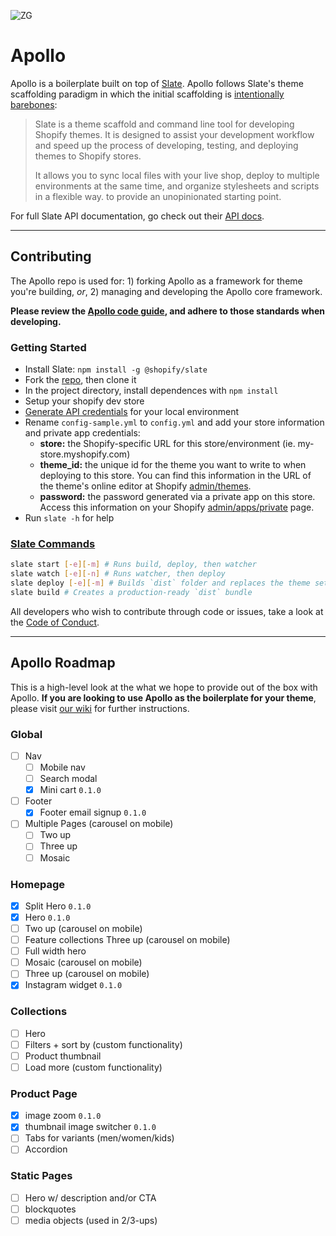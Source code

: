 ![ZG](http://i.imgur.com/kTma7I0.jpg)

# Apollo

Apollo is a boilerplate built on top of [Slate](https://shopify.github.io/slate/). Apollo follows Slate's theme scaffolding paradigm in which the initial scaffolding is [intentionally barebones](https://shopify.github.io/slate/theme/#intentionally-blank):

> Slate is a theme scaffold and command line tool for developing Shopify themes. It is designed to assist your development workflow and speed up the process of developing, testing, and deploying themes to Shopify stores.
>
> It allows you to sync local files with your live shop, deploy to multiple environments at the same time, and organize stylesheets and scripts in a flexible way.
to provide an unopinionated starting point.

For full Slate API documentation, go check out their [API docs](https://shopify.github.io/slate/).

---

## Contributing

The Apollo repo is used for: 1) forking Apollo as a framework for theme you're building, _or_, 2) managing and developing the Apollo core framework.

**Please review the [Apollo code guide](https://github.com/zehnergroup/apollo/wiki/Code-Guide), and adhere to those standards when developing.**

### Getting Started

- Install Slate: `npm install -g @shopify/slate`
- Fork the [repo](https://github.com/zehnergroup/apollo/), then clone it
- In the project directory, install dependences with `npm install`
- Setup your shopify dev store
- [Generate API credentials](https://help.shopify.com/api/getting-started/api-credentials#get-credentials-through-the-shopify-admin) for your local environment
- Rename `config-sample.yml` to `config.yml` and add your store information and private app credentials:
  - **store:** the Shopify-specific URL for this store/environment (ie. my-store.myshopify.com)
  - **theme_id:** the unique id for the theme you want to write to when deploying to this store. You can find this information in the URL of the theme's online editor at Shopify [admin/themes](https://shopify.com/admin/themes).
  - **password:** the password generated via a private app on this store.  Access this information on your Shopify [admin/apps/private](https://shopify.com/admin/apps/private) page.
- Run `slate -h` for help

### [Slate Commands](https://shopify.github.io/slate/commands/)

```bash
slate start [-e][-m] # Runs build, deploy, then watcher
slate watch [-e][-n] # Runs watcher, then deploy
slate deploy [-e][-m] # Builds `dist` folder and replaces the theme set in config.yml
slate build # Creates a production-ready `dist` bundle
```

All developers who wish to contribute through code or issues, take a look at the
[Code of Conduct](https://github.com/zehnergroup/master/CODE_OF_CONDUCT.md).

---

## Apollo Roadmap

This is a high-level look at the what we hope to provide out of the box with Apollo. **If you are looking to use Apollo as the boilerplate for your theme**, please visit [our wiki](https://github.com/zehnergroup/apollo/wiki/So-you-want-to-use-Apollo-as-a-boilerplate%3F) for further instructions.

### Global

- [ ] Nav
  - [ ] Mobile nav
  - [ ] Search modal
  - [x] Mini cart `0.1.0`
- [ ] Footer
  - [x] Footer email signup  `0.1.0`
- [ ] Multiple Pages (carousel on mobile)
  - [ ] Two up
  - [ ] Three up
  - [ ] Mosaic

### Homepage

- [x] Split Hero `0.1.0`
- [x] Hero `0.1.0`
- [ ] Two up (carousel on mobile)
- [ ] Feature collections Three up (carousel on mobile)
- [ ] Full width hero
- [ ] Mosaic (carousel on mobile)
- [ ] Three up (carousel on mobile)
- [x] Instagram widget `0.1.0`

### Collections

- [ ] Hero
- [ ] Filters + sort by (custom functionality)
- [ ] Product thumbnail
- [ ] Load more (custom functionality)

### Product Page

- [x] image zoom `0.1.0`
- [x] thumbnail image switcher `0.1.0`
- [ ] Tabs for variants (men/women/kids)
- [ ] Accordion

### Static Pages

- [ ] Hero w/ description and/or CTA
- [ ] blockquotes
- [ ] media objects (used in 2/3-ups)
